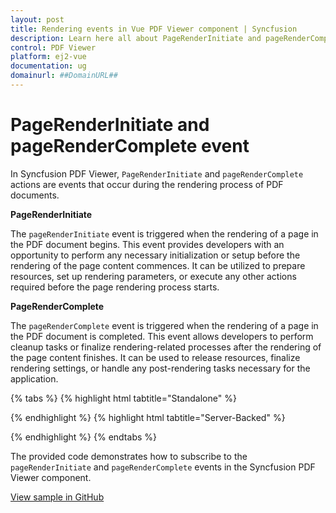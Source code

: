 ```yaml
---
layout: post
title: Rendering events in Vue PDF Viewer component | Syncfusion
description: Learn here all about PageRenderInitiate and pageRenderComplete in Syncfusion Vue PDF Viewer component of Syncfusion Essential JS 2 and more.
control: PDF Viewer
platform: ej2-vue
documentation: ug
domainurl: ##DomainURL##
---
```


# PageRenderInitiate and pageRenderComplete event

In Syncfusion PDF Viewer, `PageRenderInitiate` and `pageRenderComplete` actions are events that occur during the rendering process of PDF documents. 

**PageRenderInitiate** 

The `pageRenderInitiate` event is triggered when the rendering of a page in the PDF document begins. This event provides developers with an opportunity to perform any necessary initialization or setup before the rendering of the page content commences. It can be utilized to prepare resources, set up rendering parameters, or execute any other actions required before the page rendering process starts.

**PageRenderComplete**

The `pageRenderComplete` event is triggered when the rendering of a page in the PDF document is completed. This event allows developers to perform cleanup tasks or finalize rendering-related processes after the rendering of the page content finishes. It can be used to release resources, finalize rendering settings, or handle any post-rendering tasks necessary for the application.

{% tabs %}
{% highlight html tabtitle="Standalone" %}
<template>
  <div id="app">
      <ejs-pdfviewer
        id="pdfViewer"
        ref="pdfviewer"
        :documentPath="documentPath"
        :resourceUrl="resourceUrl"
        :pageRenderInitiate ="pageRenderInitiate"
        :pageRenderComplete="pageRenderComplete">
      </ejs-pdfviewer>
  </div>
</template>

<script>
import Vue from 'vue';
import { PdfViewerPlugin, Toolbar, Magnification, Navigation, 
         LinkAnnotation, BookmarkView, Annotation, ThumbnailView, 
         Print, TextSelection, TextSearch, FormFields, FormDesigner } from '@syncfusion/ej2-vue-pdfviewer';
Vue.use(PdfViewerPlugin);

export default {
  name: 'app',
  data () {
    return {
      resourceUrl:"https://cdn.syncfusion.com/ej2/24.1.41/dist/ej2-pdfviewer-lib",
      documentPath:"https://cdn.syncfusion.com/content/pdf/pdf-succinctly.pdf"
    };
  },
  provide: {
    PdfViewer: [ Toolbar, Magnification, Navigation, LinkAnnotation, BookmarkView, Annotation, 
                 ThumbnailView, Print, TextSelection, TextSearch, FormFields, FormDesigner ]},

  methods: {
    pageRenderInitiate : function (args) {
      // This method is called when the page rendering starts
      console.log('Rendering of page ' + args.pageNumber + ' started.');
    },
    pageRenderComplete: function (args) {
      // This method is called when the page rendering completes
      console.log('Rendering of page ' + args.pageNumber + ' completed.');
    }
  }
}
</script>
{% endhighlight %}
{% highlight html tabtitle="Server-Backed" %}
<template>
  <div id="app">
      <ejs-pdfviewer
        id="pdfViewer"
        ref="pdfviewer"
        :documentPath="documentPath"
        :serviceUrl="serviceUrl"
        :pageRenderInitiate ="pageRenderInitiate"
        :pageRenderComplete="pageRenderComplete">
      </ejs-pdfviewer>
  </div>
</template>

<script>
import Vue from 'vue';
import { PdfViewerPlugin, Toolbar, Magnification, Navigation, 
         LinkAnnotation, BookmarkView, Annotation, ThumbnailView, 
         Print, TextSelection, TextSearch, FormFields, FormDesigner } from '@syncfusion/ej2-vue-pdfviewer';
Vue.use(PdfViewerPlugin);

export default {
  name: 'app',
  data () {
    return {
      serviceUrl:"https://services.syncfusion.com/vue/production/api/pdfviewer",
      documentPath:"https://cdn.syncfusion.com/content/pdf/pdf-succinctly.pdf"
    };
  },
  provide: {
    PdfViewer: [ Toolbar, Magnification, Navigation, LinkAnnotation, BookmarkView, Annotation, 
                 ThumbnailView, Print, TextSelection, TextSearch, FormFields, FormDesigner ]},

  methods: {
    pageRenderInitiate : function (args) {
      // This method is called when the page rendering starts
      console.log('Rendering of pages started' + args);
    },
    pageRenderComplete: function (args) {
      // This method is called when the page rendering completes
      console.log('Rendering of pages completed' + args);
    }
  }
}
</script>
{% endhighlight %}
{% endtabs %}

The provided code demonstrates how to subscribe to the `pageRenderInitiate` and `pageRenderComplete` events in the Syncfusion PDF Viewer component. 

[View sample in GitHub]()